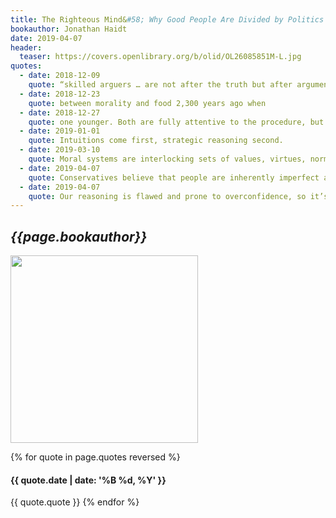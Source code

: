 ```yaml
---
title: The Righteous Mind&#58; Why Good People Are Divided by Politics and Religion
bookauthor: Jonathan Haidt
date: 2019-04-07
header:
  teaser: https://covers.openlibrary.org/b/olid/OL26085851M-L.jpg
quotes:
  - date: 2018-12-09
    quote: “skilled arguers … are not after the truth but after arguments supporting their views.”50
  - date: 2018-12-23
    quote: between morality and food 2,300 years ago when
  - date: 2018-12-27
    quote: one younger. Both are fully attentive to the procedure, but the older nurse occasionally
  - date: 2019-01-01
    quote: Intuitions come first, strategic reasoning second.
  - date: 2019-03-10
    quote: Moral systems are interlocking sets of values, virtues, norms, practices, identities, institutions, technologies, and evolved psychological mechanisms that work together to suppress or regulate self-interest and make cooperative societies possible.
  - date: 2019-04-07
    quote: Conservatives believe that people are inherently imperfect and are prone to act badly when all constraints and accountability are removed
  - date: 2019-04-07
    quote: Our reasoning is flawed and prone to overconfidence, so it’s dangerous to construct theories based on pure reason, unconstrained by intuition and historical experience
---
```

## *{{page.bookauthor}}*

<img width="300" src="{{ page.header.teaser }}"/>

{% for quote in page.quotes reversed %}
#### {{ quote.date | date: '%B %d, %Y' }}
{{ quote.quote }}
{% endfor %}
